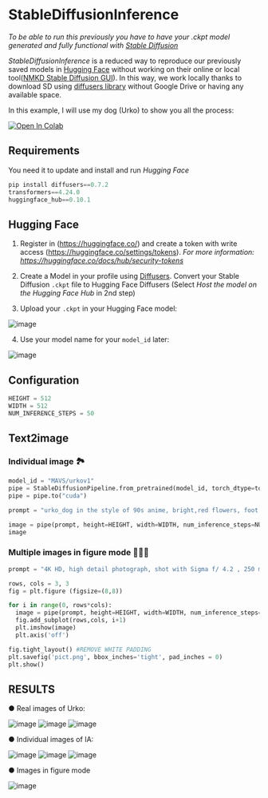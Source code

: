 # StableDiffusionInference
*To be able to run this previously you have to have your .ckpt model generated and fully functional with [Stable Diffusion](https://github.com/CompVis/stable-diffusion)*

*StableDiffusionInference* is a reduced way to reproduce our previously saved models in [Hugging Face](https://huggingface.co/) without working on their online or local tool([NMKD Stable Diffusion GUI](https://nmkd.itch.io/t2i-gui)). In this way, we work locally thanks to download SD using [diffusers library](https://github.com/huggingface/diffusers/tree/main#new--stable-diffusion-is-now-fully-compatible-with-diffusers) without Google Drive or having any available space. 

In this example, I will use my dog (Urko) to show you all the process:

[![Open In Colab](https://colab.research.google.com/assets/colab-badge.svg)](https://colab.research.google.com/drive/1A-ezqHDd37q3ga6Aqqn_mw9xFngAlDz4#scrollTo=1p7rlojPgOFW)

## Requirements
You need it to update and install and run *Hugging Face*

```python
pip install diffusers==0.7.2
transformers==4.24.0
huggingface_hub==0.10.1
```

## Hugging Face

1. Register in (https://huggingface.co/) and create a token with write access (https://huggingface.co/settings/tokens). 
*For more information: https://huggingface.co/docs/hub/security-tokens*

2. Create a Model in your profile using [Diffusers](https://huggingface.co/spaces/diffusers/convert-sd-ckpt). Convert your Stable Diffusion `.ckpt` file to Hugging Face Diffusers (Select *Host the model on the Hugging Face Hub* in 2nd step)

3. Upload your `.ckpt` in your Hugging Face model:

![image](https://user-images.githubusercontent.com/23172965/204022430-31714cd5-ca1e-4e2c-adc3-a0d34988cc2c.png)

4. Use your model name for your `model_id` later:

![image](https://user-images.githubusercontent.com/23172965/204022618-23b26ee1-4075-422b-a230-19dc71896e9d.png)

## Configuration

```python
HEIGHT = 512
WIDTH = 512
NUM_INFERENCE_STEPS = 50
```

## Text2image 

### Individual image 🏞
```python
model_id = "MAVS/urkov1"
pipe = StableDiffusionPipeline.from_pretrained(model_id, torch_dtype=torch.float16)
pipe = pipe.to("cuda")

prompt = "urko_dog in the style of 90s anime, bright,red flowers, foot path, trees, award winning, trending on artstation"

image = pipe(prompt, height=HEIGHT, width=WIDTH, num_inference_steps=NUM_INFERENCE_STEPS).images[0]
image
```

### Multiple images in figure mode 🌆🌆🌆
```python
prompt = "4K HD, high detail photograph, shot with Sigma f/ 4.2 , 250 mm sharp lens, shallow depth of field, subject= urko_dog sitting on the grass, consistent, high detailed light refraction, high level texture render"

rows, cols = 3, 3
fig = plt.figure (figsize=(8,8))

for i in range(0, rows*cols):
  image = pipe(prompt, height=HEIGHT, width=WIDTH, num_inference_steps=NUM_INFERENCE_STEPS).images[0]
  fig.add_subplot(rows,cols, i+1)
  plt.imshow(image)
  plt.axis('off')  

fig.tight_layout() #REMOVE WHITE PADDING
plt.savefig('pict.png', bbox_inches='tight', pad_inches = 0)
plt.show()
```


## RESULTS

● Real images of Urko:

![image](https://user-images.githubusercontent.com/23172965/204024695-f82daf7b-bb89-4cc5-8c67-7cd36f27a2cd.png)
![image](https://user-images.githubusercontent.com/23172965/204024777-8a100bae-7c55-430f-b51c-deadb7051705.png)
![image](https://user-images.githubusercontent.com/23172965/204024843-589d4a6d-d2ab-41f6-8025-bfbfde43c36d.png)

● Individual images of IA:

![image](https://user-images.githubusercontent.com/23172965/204024470-e7c693f5-5c17-4b06-8aeb-67d010dfa095.png)
![image](https://user-images.githubusercontent.com/23172965/204024491-4ac4a02f-8d9b-48f5-8eff-372309e1b6e3.png)
![image](https://user-images.githubusercontent.com/23172965/204024565-da89afa8-6e96-4187-9aca-75d9adc9f12c.png)

● Images in figure mode

![image](https://user-images.githubusercontent.com/23172965/204028172-0a98856b-2b13-41bc-808e-7ea7c7176d45.png)
